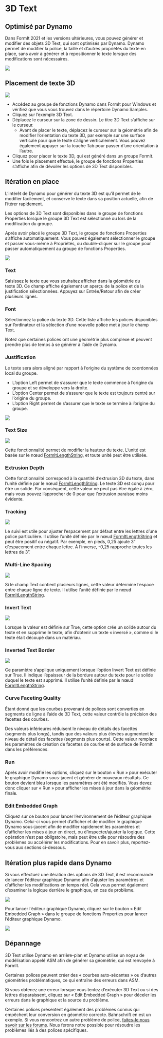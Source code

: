 # 3D Text

## Optimisé par Dynamo

Dans FormIt 2021 et les versions ultérieures, vous pouvez générer et modifier des objets 3D Text, qui sont optimisés par Dynamo. Dynamo permet de modifier la police, la taille et d’autres propriétés du texte en place, sans avoir à générer et à repositionner le texte lorsque des modifications sont nécessaires.

![](<../.gitbook/assets/3d-text (1).gif>)

## Placement de texte 3D

![](../.gitbook/assets/3d-text-placement.gif)

* Accédez au groupe de fonctions Dynamo dans FormIt pour Windows et vérifiez que vous vous trouvez dans le répertoire Dynamo Samples.
* Cliquez sur l’exemple 3D Text.
* Déplacez le curseur sur la zone de dessin. Le titre 3D Text s’affiche sur le curseur.
   * Avant de placer le texte, déplacez le curseur sur la géométrie afin de modifier l’orientation du texte 3D, par exemple sur une surface verticale pour que le texte s’aligne verticalement. Vous pouvez également appuyer sur la touche Tab pour passer d’une orientation à l’autre.
* Cliquez pour placer le texte 3D, qui est généré dans un groupe FormIt.
* Une fois le placement effectué, le groupe de fonctions Properties s’affiche afin de dévoiler les options de 3D Text disponibles.

## Itération en place

L’intérêt de Dynamo pour générer du texte 3D est qu’il permet de le modifier facilement, et conserve le texte dans sa position actuelle, afin de l’itérer rapidement.

Les options de 3D Text sont disponibles dans le groupe de fonctions Properties lorsque le groupe 3D Text est sélectionné ou lors de la modification du groupe.

Après avoir placé le groupe 3D Text, le groupe de fonctions Properties s’affiche automatiquement. Vous pouvez également sélectionner le groupe et passer vous-même à Propriétés, ou double-cliquer sur le groupe pour passer automatiquement au groupe de fonctions Properties.

![](<../.gitbook/assets/3d-text-options (2).png>)

### Text

Saisissez le texte que vous souhaitez afficher dans la géométrie du texte 3D. Ce champ affiche également un aperçu de la police et de la justification sélectionnées. Appuyez sur Entrée/Retour afin de créer plusieurs lignes.

### Font

Sélectionnez la police du texte 3D. Cette liste affiche les polices disponibles sur l’ordinateur et la sélection d’une nouvelle police met à jour le champ Text.

Notez que certaines polices ont une géométrie plus complexe et peuvent prendre plus de temps à se générer à l’aide de Dynamo.

### Justification

Le texte sera alors aligné par rapport à l’origine du système de coordonnées local du groupe.

* L’option Left permet de s’assurer que le texte commence à l’origine du groupe et se développe vers la droite.
* L’option Center permet de s’assurer que le texte est toujours centré sur l’origine du groupe.
* L’option Right permet de s’assurer que le texte se termine à l’origine du groupe.

![](../.gitbook/assets/3d-text-justification-combined.png)

### Text Size

![](../.gitbook/assets/3d-text-text-size.png)

Cette fonctionnalité permet de modifier la hauteur du texte. L’unité est basée sur le nœud [FormItLengthString](https://formit.autodesk.com/page/formit-dynamo/#dynamo-formit-nodes), et toute unité peut être utilisée.

### Extrusion Depth

Cette fonctionnalité correspond à la quantité d’extrusion 3D du texte, dans l’unité définie par le nœud [FormItLengthString](https://formit.autodesk.com/page/formit-dynamo/#dynamo-formit-nodes). Le texte 3D est conçu pour être un solide. Par conséquent, cette valeur ne peut pas être égale à zéro, mais vous pouvez l’approcher de 0 pour que l’extrusion paraisse moins évidente.

### Tracking

![](../.gitbook/assets/3d-text-tracking.png)

Le suivi est utile pour ajuster l’espacement par défaut entre les lettres d’une police particulière. Il utilise l’unité définie par le nœud [FormItLengthString](https://formit.autodesk.com/page/formit-dynamo/#dynamo-formit-nodes) et peut être positif ou négatif. Par exemple, en pieds, 0,25 ajoute 3” d’espacement entre chaque lettre. À l’inverse, -0,25 rapproche toutes les lettres de 3”.

### Multi-Line Spacing

![](../.gitbook/assets/3d-text-multi-line.png)

Si le champ Text contient plusieurs lignes, cette valeur détermine l’espace entre chaque ligne de texte. Il utilise l’unité définie par le nœud [FormItLengthString](https://formit.autodesk.com/page/formit-dynamo/#dynamo-formit-nodes).

### Invert Text

![](../.gitbook/assets/3d-text-inverted.png)

Lorsque la valeur est définie sur True, cette option crée un solide autour du texte et en supprime le texte, afin d’obtenir un texte « inversé », comme si le texte était découpé dans un matériau.

### Inverted Text Border

![](../.gitbook/assets/3d-text-inverted-border.png)

Ce paramètre s’applique uniquement lorsque l’option Invert Text est définie sur True. Il indique l’épaisseur de la bordure autour du texte pour le solide duquel le texte est supprimé. Il utilise l’unité définie par le nœud [FormItLengthString](https://formit.autodesk.com/page/formit-dynamo/#dynamo-formit-nodes).

### Curve Faceting Quality

Étant donné que les courbes provenant de polices sont converties en segments de ligne à l’aide de 3D Text, cette valeur contrôle la précision des facettes des courbes.

Des valeurs inférieures réduisent le niveau de détails des facettes (segments plus longs), tandis que des valeurs plus élevées augmentent le niveau de détail des facettes (segments plus courts). Cette valeur remplace les paramètres de création de facettes de courbe et de surface de FormIt dans les préférences.

### Run

Après avoir modifié les options, cliquez sur le bouton « Run » pour exécuter le graphique Dynamo sous-jacent et générer de nouveaux résultats. Ce bouton devient bleu lorsque les paramètres ont été modifiés. Vous devez donc cliquer sur « Run » pour afficher les mises à jour dans la géométrie finale.‌

### Edit Embedded Graph

Cliquez sur ce bouton pour lancer l’environnement de l’éditeur graphique Dynamo. Celui-ci vous permet d’afficher et de modifier le graphique Dynamo sous-jacent afin de modifier rapidement les paramètres et d’afficher les mises à jour en direct, ou d’inspecter/ajuster la logique. Cette opération n’est pas obligatoire, mais peut être utile pour résoudre des problèmes ou accélérer les modifications. Pour en savoir plus, reportez-vous aux sections ci-dessous.

## Itération plus rapide dans Dynamo

Si vous effectuez une itération des options de 3D Text, il est recommandé de lancer l’éditeur graphique Dynamo afin d’ajuster les paramètres et d’afficher les modifications en temps réel. Cela vous permet également d’examiner la logique derrière le graphique, en cas de problème.

![](../.gitbook/assets/3d-text-edit-embedded.png)

Pour lancer l’éditeur graphique Dynamo, cliquez sur le bouton « Edit Embedded Graph » dans le groupe de fonctions Properties pour lancer l’éditeur graphique Dynamo.

![](<../.gitbook/assets/3d-text-edit-embedded-windows (1).png>)

## Dépannage

3D Text utilise Dynamo en arrière-plan et Dynamo utilise un noyau de modélisation appelé ASM afin de générer sa géométrie, qui est renvoyée à FormIt.

Certaines polices peuvent créer des « courbes auto-sécantes » ou d’autres géométries problématiques, ce qui entraîne des erreurs dans ASM.

Si vous obtenez une erreur lorsque vous tentez d’exécuter 3D Text ou si des lettres disparaissent, cliquez sur « Edit Embedded Graph » pour déceler les erreurs dans le graphique et la source du problème.

Certaines polices présentent également des problèmes connus qui empêchent leur conversion en géométrie correcte. Bahnschrift en est un exemple. Si vous rencontrez un autre problème de police, [faites-le nous savoir sur les forums](https://forums.autodesk.com/t5/formit-forum/bd-p/142?profile.language=fr). Nous ferons notre possible pour résoudre les problèmes liés à des polices spécifiques.
